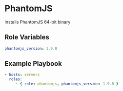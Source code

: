 PhantomJS
=========

Installs PhantomJS 64-bit binary


Role Variables
--------------

```yml
phantomjs_version: 1.9.8
```


Example Playbook
----------------

```yml
- hosts: servers
  roles:
     - { role: phantomjs, phantomjs_version: 1.9.8 }
```
